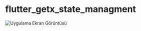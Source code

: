 # flutter_getx_state_managment

![Uygulama Ekran Görüntüsü](https://r.resimlink.com/VkMPC-F7hp.png)

  
